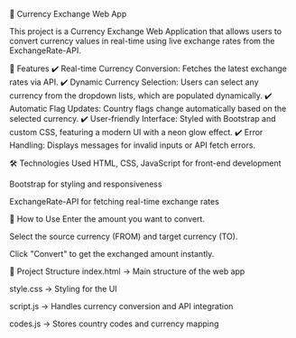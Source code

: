   💱 Currency Exchange Web App

  
This project is a Currency Exchange Web Application that allows users to convert currency values in real-time using live exchange rates from the ExchangeRate-API.

🌟 Features
✔️ Real-time Currency Conversion: Fetches the latest exchange rates via API.
✔️ Dynamic Currency Selection: Users can select any currency from the dropdown lists, which are populated dynamically.
✔️ Automatic Flag Updates: Country flags change automatically based on the selected currency.
✔️ User-friendly Interface: Styled with Bootstrap and custom CSS, featuring a modern UI with a neon glow effect.
✔️ Error Handling: Displays messages for invalid inputs or API fetch errors.

🛠️ Technologies Used
HTML, CSS, JavaScript for front-end development

Bootstrap for styling and responsiveness

ExchangeRate-API for fetching real-time exchange rates

🚀 How to Use
Enter the amount you want to convert.

Select the source currency (FROM) and target currency (TO).

Click "Convert" to get the exchanged amount instantly.

📂 Project Structure
index.html → Main structure of the web app

style.css → Styling for the UI

script.js → Handles currency conversion and API integration

codes.js → Stores country codes and currency mapping
